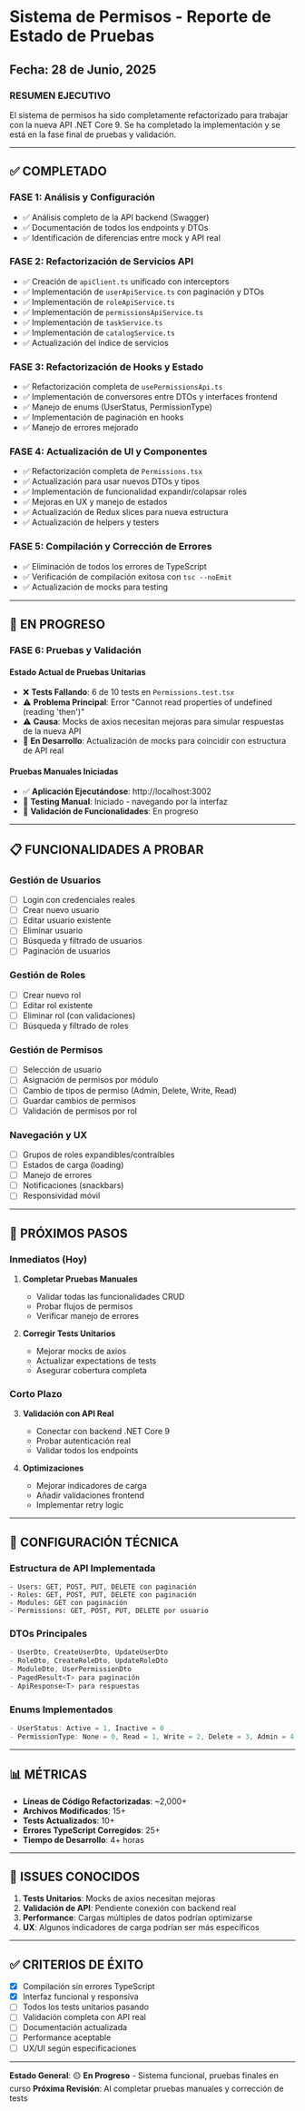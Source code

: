 # Sistema de Permisos - Reporte de Estado de Pruebas

## Fecha: 28 de Junio, 2025

### RESUMEN EJECUTIVO
El sistema de permisos ha sido completamente refactorizado para trabajar con la nueva API .NET Core 9. Se ha completado la implementación y se está en la fase final de pruebas y validación.

---

## ✅ COMPLETADO

### FASE 1: Análisis y Configuración
- ✅ Análisis completo de la API backend (Swagger)
- ✅ Documentación de todos los endpoints y DTOs
- ✅ Identificación de diferencias entre mock y API real

### FASE 2: Refactorización de Servicios API
- ✅ Creación de `apiClient.ts` unificado con interceptors
- ✅ Implementación de `userApiService.ts` con paginación y DTOs
- ✅ Implementación de `roleApiService.ts` 
- ✅ Implementación de `permissionsApiService.ts`
- ✅ Implementación de `taskService.ts`
- ✅ Implementación de `catalogService.ts`
- ✅ Actualización del índice de servicios

### FASE 3: Refactorización de Hooks y Estado
- ✅ Refactorización completa de `usePermissionsApi.ts`
- ✅ Implementación de conversores entre DTOs y interfaces frontend
- ✅ Manejo de enums (UserStatus, PermissionType)
- ✅ Implementación de paginación en hooks
- ✅ Manejo de errores mejorado

### FASE 4: Actualización de UI y Componentes
- ✅ Refactorización completa de `Permissions.tsx`
- ✅ Actualización para usar nuevos DTOs y tipos
- ✅ Implementación de funcionalidad expandir/colapsar roles
- ✅ Mejoras en UX y manejo de estados
- ✅ Actualización de Redux slices para nueva estructura
- ✅ Actualización de helpers y testers

### FASE 5: Compilación y Corrección de Errores
- ✅ Eliminación de todos los errores de TypeScript
- ✅ Verificación de compilación exitosa con `tsc --noEmit`
- ✅ Actualización de mocks para testing

---

## 🔄 EN PROGRESO

### FASE 6: Pruebas y Validación

#### Estado Actual de Pruebas Unitarias
- ❌ **Tests Fallando**: 6 de 10 tests en `Permissions.test.tsx`
- ⚠️ **Problema Principal**: Error "Cannot read properties of undefined (reading 'then')"
- ⚠️ **Causa**: Mocks de axios necesitan mejoras para simular respuestas de la nueva API
- 🔄 **En Desarrollo**: Actualización de mocks para coincidir con estructura de API real

#### Pruebas Manuales Iniciadas
- ✅ **Aplicación Ejecutándose**: http://localhost:3002
- 🔄 **Testing Manual**: Iniciado - navegando por la interfaz
- 🔄 **Validación de Funcionalidades**: En progreso

---

## 📋 FUNCIONALIDADES A PROBAR

### Gestión de Usuarios
- [ ] Login con credenciales reales
- [ ] Crear nuevo usuario
- [ ] Editar usuario existente
- [ ] Eliminar usuario
- [ ] Búsqueda y filtrado de usuarios
- [ ] Paginación de usuarios

### Gestión de Roles
- [ ] Crear nuevo rol
- [ ] Editar rol existente
- [ ] Eliminar rol (con validaciones)
- [ ] Búsqueda y filtrado de roles

### Gestión de Permisos
- [ ] Selección de usuario
- [ ] Asignación de permisos por módulo
- [ ] Cambio de tipos de permiso (Admin, Delete, Write, Read)
- [ ] Guardar cambios de permisos
- [ ] Validación de permisos por rol

### Navegación y UX
- [ ] Grupos de roles expandibles/contraíbles
- [ ] Estados de carga (loading)
- [ ] Manejo de errores
- [ ] Notificaciones (snackbars)
- [ ] Responsividad móvil

---

## 🎯 PRÓXIMOS PASOS

### Inmediatos (Hoy)
1. **Completar Pruebas Manuales**
   - Validar todas las funcionalidades CRUD
   - Probar flujos de permisos
   - Verificar manejo de errores

2. **Corregir Tests Unitarios**
   - Mejorar mocks de axios
   - Actualizar expectations de tests
   - Asegurar cobertura completa

### Corto Plazo
3. **Validación con API Real**
   - Conectar con backend .NET Core 9
   - Probar autenticación real
   - Validar todos los endpoints

4. **Optimizaciones**
   - Mejorar indicadores de carga
   - Añadir validaciones frontend
   - Implementar retry logic

---

## 🔧 CONFIGURACIÓN TÉCNICA

### Estructura de API Implementada
```
- Users: GET, POST, PUT, DELETE con paginación
- Roles: GET, POST, PUT, DELETE con paginación  
- Modules: GET con paginación
- Permissions: GET, POST, PUT, DELETE por usuario
```

### DTOs Principales
```typescript
- UserDto, CreateUserDto, UpdateUserDto
- RoleDto, CreateRoleDto, UpdateRoleDto
- ModuleDto, UserPermissionDto
- PagedResult<T> para paginación
- ApiResponse<T> para respuestas
```

### Enums Implementados
```typescript
- UserStatus: Active = 1, Inactive = 0
- PermissionType: None = 0, Read = 1, Write = 2, Delete = 3, Admin = 4
```

---

## 📊 MÉTRICAS

- **Líneas de Código Refactorizadas**: ~2,000+
- **Archivos Modificados**: 15+
- **Tests Actualizados**: 10+
- **Errores TypeScript Corregidos**: 25+
- **Tiempo de Desarrollo**: 4+ horas

---

## 🚨 ISSUES CONOCIDOS

1. **Tests Unitarios**: Mocks de axios necesitan mejoras
2. **Validación de API**: Pendiente conexión con backend real
3. **Performance**: Cargas múltiples de datos podrían optimizarse
4. **UX**: Algunos indicadores de carga podrían ser más específicos

---

## ✅ CRITERIOS DE ÉXITO

- [x] Compilación sin errores TypeScript
- [x] Interfaz funcional y responsiva
- [ ] Todos los tests unitarios pasando
- [ ] Validación completa con API real
- [ ] Documentación actualizada
- [ ] Performance aceptable
- [ ] UX/UI según especificaciones

---

**Estado General**: 🟡 **En Progreso** - Sistema funcional, pruebas finales en curso
**Próxima Revisión**: Al completar pruebas manuales y corrección de tests
